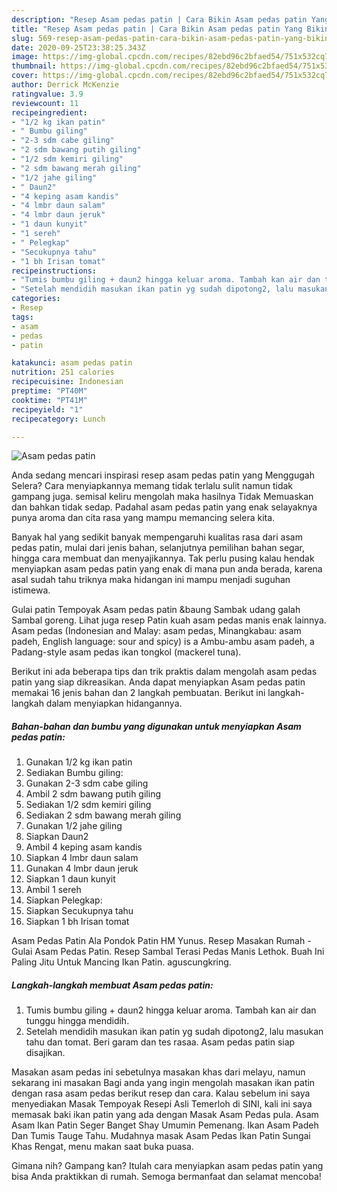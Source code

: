 ```yaml
---
description: "Resep Asam pedas patin | Cara Bikin Asam pedas patin Yang Bikin Ngiler"
title: "Resep Asam pedas patin | Cara Bikin Asam pedas patin Yang Bikin Ngiler"
slug: 569-resep-asam-pedas-patin-cara-bikin-asam-pedas-patin-yang-bikin-ngiler
date: 2020-09-25T23:38:25.343Z
image: https://img-global.cpcdn.com/recipes/82ebd96c2bfaed54/751x532cq70/asam-pedas-patin-foto-resep-utama.jpg
thumbnail: https://img-global.cpcdn.com/recipes/82ebd96c2bfaed54/751x532cq70/asam-pedas-patin-foto-resep-utama.jpg
cover: https://img-global.cpcdn.com/recipes/82ebd96c2bfaed54/751x532cq70/asam-pedas-patin-foto-resep-utama.jpg
author: Derrick McKenzie
ratingvalue: 3.9
reviewcount: 11
recipeingredient:
- "1/2 kg ikan patin"
- " Bumbu giling"
- "2-3 sdm cabe giling"
- "2 sdm bawang putih giling"
- "1/2 sdm kemiri giling"
- "2 sdm bawang merah giling"
- "1/2 jahe giling"
- " Daun2"
- "4 keping asam kandis"
- "4 lmbr daun salam"
- "4 lmbr daun jeruk"
- "1 daun kunyit"
- "1 sereh"
- " Pelegkap"
- "Secukupnya tahu"
- "1 bh Irisan tomat"
recipeinstructions:
- "Tumis bumbu giling + daun2 hingga keluar aroma. Tambah kan air dan tunggu hingga mendidih."
- "Setelah mendidih masukan ikan patin yg sudah dipotong2, lalu masukan tahu dan tomat. Beri garam dan tes rasaa. Asam pedas patin siap disajikan."
categories:
- Resep
tags:
- asam
- pedas
- patin

katakunci: asam pedas patin 
nutrition: 251 calories
recipecuisine: Indonesian
preptime: "PT40M"
cooktime: "PT41M"
recipeyield: "1"
recipecategory: Lunch

---
```



![Asam pedas patin](https://img-global.cpcdn.com/recipes/82ebd96c2bfaed54/751x532cq70/asam-pedas-patin-foto-resep-utama.jpg)

Anda sedang mencari inspirasi resep asam pedas patin yang Menggugah Selera? Cara menyiapkannya memang tidak terlalu sulit namun tidak gampang juga. semisal keliru mengolah maka hasilnya Tidak Memuaskan dan bahkan tidak sedap. Padahal asam pedas patin yang enak selayaknya punya aroma dan cita rasa yang mampu memancing selera kita.

Banyak hal yang sedikit banyak mempengaruhi kualitas rasa dari asam pedas patin, mulai dari jenis bahan, selanjutnya pemilihan bahan segar, hingga cara membuat dan menyajikannya. Tak perlu pusing kalau hendak menyiapkan asam pedas patin yang enak di mana pun anda berada, karena asal sudah tahu triknya maka hidangan ini mampu menjadi suguhan istimewa.

Gulai patin Tempoyak Asam pedas patin &amp;baung Sambak udang galah Sambal goreng. Lihat juga resep Patin kuah asam pedas manis enak lainnya. Asam pedas (Indonesian and Malay: asam pedas, Minangkabau: asam padeh, English language: sour and spicy) is a Ambu-ambu asam padeh, a Padang-style asam pedas ikan tongkol (mackerel tuna).


Berikut ini ada beberapa tips dan trik praktis dalam mengolah asam pedas patin yang siap dikreasikan. Anda dapat menyiapkan Asam pedas patin memakai 16 jenis bahan dan 2 langkah pembuatan. Berikut ini langkah-langkah dalam menyiapkan hidangannya.

<!--inarticleads1-->

##### Bahan-bahan dan bumbu yang digunakan untuk menyiapkan Asam pedas patin:

1. Gunakan 1/2 kg ikan patin
1. Sediakan  Bumbu giling:
1. Gunakan 2-3 sdm cabe giling
1. Ambil 2 sdm bawang putih giling
1. Sediakan 1/2 sdm kemiri giling
1. Sediakan 2 sdm bawang merah giling
1. Gunakan 1/2 jahe giling
1. Siapkan  Daun2
1. Ambil 4 keping asam kandis
1. Siapkan 4 lmbr daun salam
1. Gunakan 4 lmbr daun jeruk
1. Siapkan 1 daun kunyit
1. Ambil 1 sereh
1. Siapkan  Pelegkap:
1. Siapkan Secukupnya tahu
1. Siapkan 1 bh Irisan tomat


Asam Pedas Patin Ala Pondok Patin HM Yunus. Resep Masakan Rumah - Gulai Asam Pedas Patin. Resep Sambal Terasi Pedas Manis Lethok. Buah Ini Paling Jitu Untuk Mancing Ikan Patin. aguscungkring. 

<!--inarticleads2-->

##### Langkah-langkah membuat Asam pedas patin:

1. Tumis bumbu giling + daun2 hingga keluar aroma. Tambah kan air dan tunggu hingga mendidih.
1. Setelah mendidih masukan ikan patin yg sudah dipotong2, lalu masukan tahu dan tomat. Beri garam dan tes rasaa. Asam pedas patin siap disajikan.


Masakan asam pedas ini sebetulnya masakan khas dari melayu, namun sekarang ini masakan Bagi anda yang ingin mengolah masakan ikan patin dengan rasa asam pedas berikut resep dan cara. Kalau sebelum ini saya menyediakan Masak Tempoyak Resepi Asli Temerloh di SINI, kali ini saya memasak baki ikan patin yang ada dengan Masak Asam Pedas pula. Asam Asam Ikan Patin Seger Banget Shay Umumin Pemenang. Ikan Asam Padeh Dan Tumis Tauge Tahu. Mudahnya masak Asam Pedas Ikan Patin Sungai Khas Rengat, menu makan saat buka puasa. 

Gimana nih? Gampang kan? Itulah cara menyiapkan asam pedas patin yang bisa Anda praktikkan di rumah. Semoga bermanfaat dan selamat mencoba!
